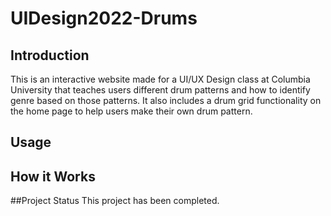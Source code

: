 # UIDesign2022-Drums

## Introduction
This is an interactive website made for a UI/UX Design class at Columbia University that teaches users different drum patterns and how to identify genre based on those patterns. It also includes a drum grid functionality on the home page to help users make their own drum pattern.
## Usage

## How it Works

##Project Status
This project has been completed.
